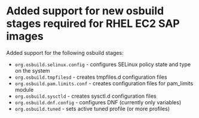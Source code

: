 # Added support for new osbuild stages required for RHEL EC2 SAP images

Added support for the following osbuild stages:

- `org.osbuild.selinux.config` - configures SELinux policy state and type on the system
- `org.osbuild.tmpfilesd` - creates tmpfiles.d configuration files
- `org.osbuild.pam.limits.conf` - creates configuration files for pam_limits module
- `org.osbuild.sysctld` - creates sysctl.d configuration files
- `org.osbuild.dnf.config` - configures DNF (currently only variables)
- `org.osbuild.tuned` - sets active tuned profile (or more profiles)
